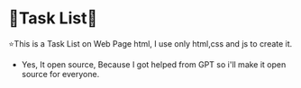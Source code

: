 
# 📜Task List📜
⭐This is a Task List on Web Page html, I use only html,css and js to create it.

- Yes, It open source, Because I got helped from GPT so i'll make it open source for everyone.
